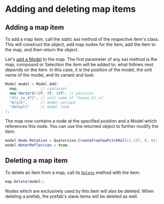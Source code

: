 # Adding and deleting map items

## Adding a map item
To add a map item, call the static `Add` method of the respective item's class. This will construct the object,
add map nodes for the item, add the item to the map, and then return the object.

Let's [add a Model](xref:TruckLib.ScsMap.Model.Add*) to the map. The first parameter of any `Add` method is the map,
compound or Selection the item will be added to; what follows next depends on the item. In this case, it is the 
position of the model, the unit name of the model, and its variant and look:

```cs
Model model = Model.Add(
  map,          // container
  new Vector3(10f, 0f, 10f), // position 
  "dlc_no_471", // unit name of "house_01_sc"
  "brick",      // model variant
  "default"     // model look
);
```

The map now contains a node at the specified position and a Model which references this node. You can use the returned object
to further modify the item:

```cs
model.Node.Rotation = Quaternion.CreateFromYawPitchRoll(1.23f, 0, 0);
model.WaterReflection = true;
```

## Deleting a map item
To delete an item from a map, call its [`Delete`](xref:TruckLib.ScsMap.IItemContainer.Delete(TruckLib.ScsMap.MapItem)) method with the item:

```cs
map.Delete(model);
```

Nodes which are exclusively used by this item will also be deleted.
When deleting a prefab, the prefab's slave items will be deleted as well.
